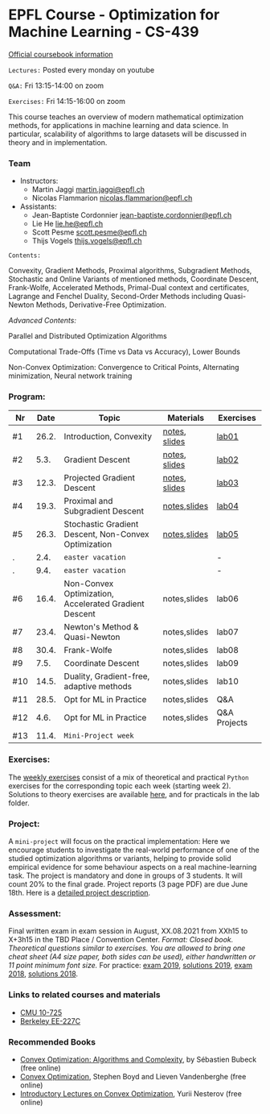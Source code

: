# EPFL Course - Optimization for Machine Learning - CS-439

[Official coursebook information](http://edu.epfl.ch/coursebook/en/optimization-for-machine-learning-CS-439)

`Lectures:` Posted every monday on youtube

`Q&A:` Fri 13:15-14:00 on zoom

`Exercises:` Fri 14:15-16:00 on zoom

This course teaches an overview of modern mathematical optimization methods, for applications in machine learning and data science. In particular, scalability of algorithms to large datasets will be discussed in theory and in implementation.

### Team
 - Instructors: 
   - Martin Jaggi [martin.jaggi@epfl.ch](mailto:martin.jaggi@epfl.ch)
   - Nicolas Flammarion [nicolas.flammarion@epfl.ch](mailto:nicolas.flammarion@epfl.ch)
 - Assistants:
   - Jean-Baptiste Cordonnier [jean-baptiste.cordonnier@epfl.ch](mailto:jean-baptiste.cordonnier@epfl.ch)
   - Lie He [lie.he@epfl.ch](mailto:lie.he@epfl.ch)
   - Scott Pesme [scott.pesme@epfl.ch](mailto:scott.pesme@epfl.ch)
   - Thijs Vogels [thijs.vogels@epfl.ch](mailto:thijs.vogels@epfl.ch)

`Contents:`

Convexity, Gradient Methods, Proximal algorithms, Subgradient Methods, Stochastic and Online Variants of mentioned methods, Coordinate Descent, Frank-Wolfe, Accelerated Methods, Primal-Dual context and certificates, Lagrange and Fenchel Duality, Second-Order Methods including Quasi-Newton Methods, Derivative-Free Optimization.

*Advanced Contents:*

Parallel and Distributed Optimization Algorithms

Computational Trade-Offs (Time vs Data vs Accuracy), Lower Bounds

Non-Convex Optimization: Convergence to Critical Points, Alternating minimization, Neural network training

### Program:
| Nr  | Date  | Topic                                                 | Materials                                                                                                   | Exercises                             |
| --- | ----- | ----------------------------------------------------- | ----------------------------------------------------------------------------------------------------------- | ------------------------------------- |
| #1  | 26.2. | Introduction, Convexity                               | [notes](../../raw/master/lecture_notes/lecture-notes.pdf), [slides](../../raw/master/slides/lecture01.pdf)  | [lab01](../../tree/master/labs/ex01/) |
| #2  | 5.3.  | Gradient Descent                                      | [notes](../../raw/master/lecture_notes/lecture-notes.pdf), [slides](../../raw/master/slides/lecture02.pdf)  | [lab02](../../tree/master/labs/ex02/) |
| #3  | 12.3. | Projected Gradient Descent                            | [notes](../../raw/master/lecture_notes/lecture-notes.pdf), [slides ](../../raw/master/slides/lecture03.pdf) | [lab03](../../tree/master/labs/ex03/) |
| #4  | 19.3. | Proximal and Subgradient Descent                      | [notes](../../raw/master/lecture_notes/lecture-notes.pdf),[slides ](../../raw/master/slides/lecture04.pdf)  | [lab04](../../tree/master/labs/ex04/) |
| #5  | 26.3. | Stochastic Gradient Descent, Non-Convex Optimization  |  [notes](../../raw/master/lecture_notes/lecture-notes.pdf),[slides ](../../raw/master/slides/lecture05.pdf)  | [lab05](../../tree/master/labs/ex05/) |
| .   | 2.4.  | `easter vacation`                                     |                                                                                                             | -                                     |
| .   | 9.4.  | `easter vacation`                                     |                                                                                                             | -                                     |
| #6  | 16.4. | Non-Convex Optimization, Accelerated Gradient Descent | notes,slides                                                                                                | lab06                                 |
| #7  | 23.4. | Newton's Method & Quasi-Newton                        | notes,slides                                                                                                | lab07                                 |
| #8  | 30.4. | Frank-Wolfe                                           | notes,slides                                                                                                | lab08                                 |
| #9  | 7.5.  | Coordinate Descent                                    | notes,slides                                                                                                | lab09                                 |
| #10 | 14.5. | Duality, Gradient-free, adaptive methods              | notes,slides                                                                                                | lab10                                 |
| #11 | 28.5. | Opt for ML in Practice                                | notes,slides                                                                                                | Q&A                                   |
| #12 | 4.6.  | Opt for ML in Practice                                | notes,slides                                                                                                | Q&A Projects                          |
| #13 | 11.4. | `Mini-Project week`                                   |                                                                                                             |

### Exercises:
The [weekly exercises](../../tree/master/labs/) consist of a mix of theoretical and practical `Python` exercises for the corresponding topic each week (starting week 2). Solutions to theory exercises are available [here](../../tree/master/lecture_notes), and for practicals in the lab folder.

### Project:
A `mini-project` will focus on the practical implementation: Here we encourage students to investigate the real-world performance of one of the studied optimization algorithms or variants, helping to provide solid empirical evidence for some behaviour aspects on a real machine-learning task. The project is mandatory and done in groups of 3 students. It will count 20% to the final grade. Project reports (3 page PDF) are due June 18th. Here is a [detailed project description](../../raw/master/labs/mini-project/miniproject_description.pdf).

### Assessment:
Final written exam in exam session in August, XX.08.2021 from XXh15 to X+3h15 in the TBD Place / Convention Center. _Format: Closed book. Theoretical questions similar to exercises. You are allowed to bring one cheat sheet (A4 size paper, both sides can be used), either handwritten or 11 point minimum font size._
For practice: [exam 2019](../../raw/master/exams/exam2019.pdf), [solutions 2019](../../raw/master/exams/exam2019solutions.pdf), [exam 2018](../../raw/master/exams/exam2018.pdf), [solutions 2018](../../raw/master/exams/exam2018solutions.pdf).

### Links to related courses and materials 
 - [CMU 10-725](https://www.stat.cmu.edu/~ryantibs/convexopt-F18/)
 - [Berkeley EE-227C](https://ee227c.github.io/)
 
### Recommended Books
 - [Convex Optimization: Algorithms and Complexity](https://arxiv.org/pdf/1405.4980.pdf), by Sébastien Bubeck (free online)
 - [Convex Optimization](http://stanford.edu/~boyd/cvxbook/), Stephen Boyd and Lieven Vandenberghe (free online)
 - [Introductory Lectures on Convex Optimization](http://citeseerx.ist.psu.edu/viewdoc/download?doi=10.1.1.693.855&rep=rep1&type=pdf), Yurii Nesterov (free online)
